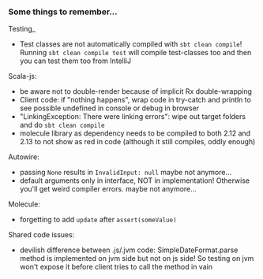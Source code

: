 ### Some things to remember...

Testing_
- Test classes are not automatically compiled with `sbt clean compile`!
  Running `sbt clean compile test` will compile test-classes too and then you can
  test them too from IntelliJ

Scala-js:
- be aware not to double-render because of implicit Rx double-wrapping
- Client code: if "nothing happens", wrap code in try-catch and println to see possible undefined in console or debug in browser
- "LinkingException: There were linking errors": wipe out target folders and do `sbt clean compile`
- molecule library as dependency needs to be compiled to both 2.12 and 2.13 to not 
    show as red in code (although it still compiles, oddly enough) 

Autowire:
- passing `None` results in `InvalidInput: null` 
maybe not anymore...
- default arguments only in interface, NOT in implementation! Otherwise you'll get weird compiler errors. 
maybe not anymore...

Molecule:
- forgetting to add `update` after `assert(someValue)`

Shared code issues:
- devilish difference between .js/.jvm code: 
SimpleDateFormat.parse method is implemented on jvm side but not on js side! 
So testing on jvm won't expose it before client tries to call the method in vain  

           